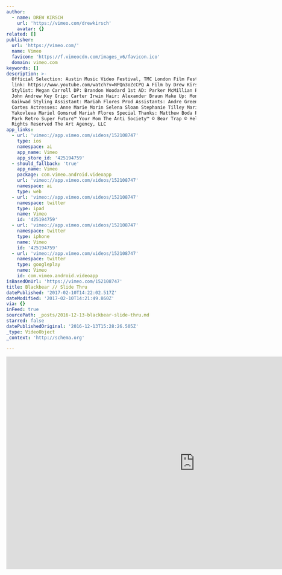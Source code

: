 ```yaml
---
author:
  - name: DREW KIRSCH
    url: 'https://vimeo.com/drewkirsch'
    avatar: {}
related: []
publisher:
  url: 'https://vimeo.com/'
  name: Vimeo
  favicon: 'https://f.vimeocdn.com/images_v6/favicon.ico'
  domain: vimeo.com
keywords: []
description: >-
  Official Selection: Austin Music Video Festival, TMC London Film Fest Official
  link: https://www.youtube.com/watch?v=NPQn3oZcCPQ A Film by Drew Kirsch
  Stylist: Megan Carroll DP: Brandon Woodard 1st AD: Parker McMillian Producer:
  John Andrew Key Grip: Carter Irwin Hair: Alexander Braun Make Up: Monali
  Gaikwad Styling Assistant: Mariah Flores Prod Assistants: Andre Green & Edgar
  Cortes Actresses: Anne Marie Morin Selena Sloan Stephanie Tilley Marina
  Yakovleva Mariel Gomsrud Mariah Flores Special Thanks: Matthew Boda Penmar
  Park Retro Super Future™ Your Mom The Anti Society™ © Bear Trap © Help™ ® All
  Rights Reserved The Art Agency, LLC
app_links:
  - url: 'vimeo://app.vimeo.com/videos/152108747'
    type: ios
    namespace: ai
    app_name: Vimeo
    app_store_id: '425194759'
  - should_fallback: 'true'
    app_name: Vimeo
    package: com.vimeo.android.videoapp
    url: 'vimeo://app.vimeo.com/videos/152108747'
    namespace: ai
    type: web
  - url: 'vimeo://app.vimeo.com/videos/152108747'
    namespace: twitter
    type: ipad
    name: Vimeo
    id: '425194759'
  - url: 'vimeo://app.vimeo.com/videos/152108747'
    namespace: twitter
    type: iphone
    name: Vimeo
    id: '425194759'
  - url: 'vimeo://app.vimeo.com/videos/152108747'
    namespace: twitter
    type: googleplay
    name: Vimeo
    id: com.vimeo.android.videoapp
isBasedOnUrl: 'https://vimeo.com/152108747'
title: Blackbear // Slide Thru
datePublished: '2017-02-10T14:22:02.517Z'
dateModified: '2017-02-10T14:21:49.860Z'
via: {}
inFeed: true
sourcePath: _posts/2016-12-13-blackbear-slide-thru.md
starred: false
datePublishedOriginal: '2016-12-13T15:28:26.505Z'
_type: VideoObject
_context: 'http://schema.org'

---
```

<iframe src="https://cdn.embedly.com/widgets/media.html?src=https%3A%2F%2Fplayer.vimeo.com%2Fvideo%2F152108747&amp;url=https%3A%2F%2Fvimeo.com%2F152108747&amp;image=https%3A%2F%2Fi.vimeocdn.com%2Fvideo%2F593885545_1280.jpg&amp;key=b7d04c9b404c499eba89ee7072e1c4f7&amp;type=text%2Fhtml&amp;schema=vimeo" width="1000" height="563" scrolling="no" frameborder="0" allowfullscreen="" style=""></iframe>